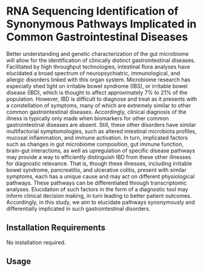 # RNA Sequencing Identification of Synonymous Pathways Implicated in Common Gastrointestinal Diseases
Better understanding and genetic characterization of the gut microbiome will allow for the identification of clinically distinct gastrointestinal diseases. Facilitated by high throughput technologies, intestinal flora analyses have elucidated a broad spectrum of neuropsychiatric, immunological, and allergic disorders linked with this organ system. Microbiome research has especially shed light on irritable bowel syndrome (IBS), or irritable bowel disease (IBD), which is thought to affect approximately 7% to 21% of the population. However, IBD is difficult to diagnose and treat as it presents with a constellation of symptoms, many of which are extremely similar to other common gastrointestinal diseases. Accordingly, clinical diagnosis of the illness is typically only made when biomarkers for other common gastrointestinal diseases are absent. Still, these other disorders have similar multifactorial symptomologies, such as altered intestinal microbiota profiles, mucosal inflammation, and immune activation. In turn, implicated factors such as changes in gut microbiome composition, gut immune function, brain-gut interactions, as well as upregulation of specific disease pathways may provide a way to efficiently distinguish IBD from these other illnesses for diagnostic relevance. That is, though these illnesses, including irritable bowel syndrome, pancreatitis, and ulcerative colitis, present with similar symptoms, each has a unique cause and may act on different physiological pathways. These pathways can be differentiated through transcriptomic analyses. Elucidation of such factors in the form of a diagnostic tool may inform clinical decision making, in turn leading to better patient outcomes. Accordingly, in this study, we aim to elucidate pathways synonymously and differentially implicated in such gastrointestinal disorders.

## Installation Requirements
No installation required.

## Usage
